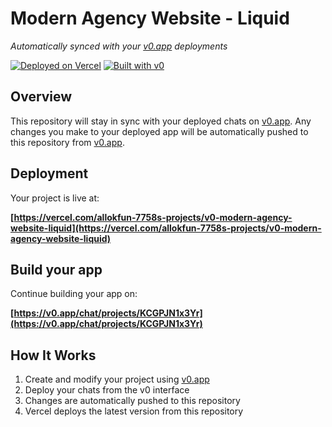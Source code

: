 # Modern Agency Website - Liquid 

*Automatically synced with your [v0.app](https://v0.app) deployments*

[![Deployed on Vercel](https://img.shields.io/badge/Deployed%20on-Vercel-black?style=for-the-badge&logo=vercel)](https://vercel.com/allokfun-7758s-projects/v0-modern-agency-website-liquid)
[![Built with v0](https://img.shields.io/badge/Built%20with-v0.app-black?style=for-the-badge)](https://v0.app/chat/projects/KCGPJN1x3Yr)

## Overview

This repository will stay in sync with your deployed chats on [v0.app](https://v0.app).
Any changes you make to your deployed app will be automatically pushed to this repository from [v0.app](https://v0.app).

## Deployment

Your project is live at:

**[https://vercel.com/allokfun-7758s-projects/v0-modern-agency-website-liquid](https://vercel.com/allokfun-7758s-projects/v0-modern-agency-website-liquid)**

## Build your app

Continue building your app on:

**[https://v0.app/chat/projects/KCGPJN1x3Yr](https://v0.app/chat/projects/KCGPJN1x3Yr)**

## How It Works

1. Create and modify your project using [v0.app](https://v0.app)
2. Deploy your chats from the v0 interface
3. Changes are automatically pushed to this repository
4. Vercel deploys the latest version from this repository